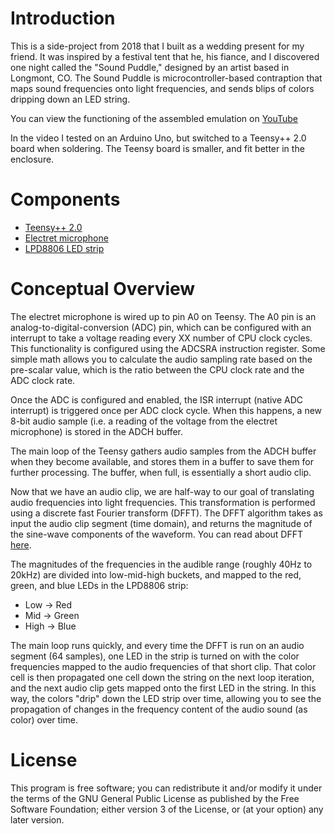 # Introduction

This is a side-project from 2018 that I built as a wedding present for my friend.
It was inspired by a festival tent that he, his fiance, and I discovered
one night called the "Sound Puddle," designed by an artist based in Longmont, CO.
The Sound Puddle is microcontroller-based contraption that maps sound frequencies
onto light frequencies, and sends blips of colors dripping down an LED string.

You can view the functioning of the assembled emulation on
[YouTube](youtu.be/m5dzctOYbeE)

In the video I tested on an Arduino Uno, but switched to a Teensy++ 2.0 board
when soldering. The Teensy board is smaller, and fit better in the enclosure.

# Components

* [Teensy++ 2.0](https://www.pjrc.com/store/teensypp.html)
* [Electret microphone](https://www.adafruit.com/product/1713)
* [LPD8806 LED strip](https://www.adafruit.com/product/306)

# Conceptual Overview

The electret microphone is wired up to pin A0 on Teensy. The A0 pin is an
analog-to-digital-conversion (ADC) pin, which can be configured with an interrupt
to take a voltage reading every XX number of CPU clock cycles. This
functionality is configured using the ADCSRA instruction register. Some simple
math allows you to calculate the audio sampling rate based on the pre-scalar
value, which is the ratio between the CPU clock rate and the ADC clock rate.

Once the ADC is configured and enabled, the ISR interrupt (native ADC interrupt)
is triggered once per ADC clock cycle. When this happens, a new 8-bit audio
sample (i.e. a reading of the voltage from the electret microphone) is stored
in the ADCH buffer.

The main loop of the Teensy gathers audio samples from the ADCH buffer when
they become available, and stores them in a buffer to save them for further
processing. The buffer, when full, is essentially a short audio clip.

Now that we have an audio clip, we are half-way to our goal of translating
audio frequencies into light frequencies. This transformation is performed using
a discrete fast Fourier transform (DFFT). The DFFT algorithm takes as input the
audio clip segment (time domain), and returns the magnitude of the sine-wave
components of the waveform. You can read about DFFT
[here](https://en.wikipedia.org/wiki/Discrete_Fourier_transform).

The magnitudes of the frequencies in the audible range (roughly 40Hz to 20kHz)
are divided into low-mid-high buckets, and mapped to the red, green, and blue
LEDs in the LPD8806 strip:
* Low -> Red
* Mid -> Green
* High -> Blue

The main loop runs quickly, and every time the DFFT is run on an audio segment
(64 samples), one LED in the strip is turned on with the color frequencies
mapped to the audio frequencies of that short clip. That color cell is then
propagated one cell down the string on the next loop iteration, and the next
audio clip gets mapped onto the first LED in the string. In this way, the colors
"drip" down the LED strip over time, allowing you to see the propagation of changes
in the frequency content of the audio sound (as color) over time.

# License

This program is free software; you can redistribute it and/or modify
it under the terms of the GNU General Public License as published by
the Free Software Foundation; either version 3 of the License, or
(at your option) any later version.
